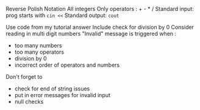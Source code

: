 Reverse Polish Notation
All integers
Only operators : + - * /
Standard input: prog starts with `cin <<`
Standard output: `cout`

Use code from my tutorial answer
Include check for division by 0
Consider reading in multi digit numbers
"Invalid" message is triggered when :
- too many numbers
- too many operators
- division by 0
- incorrect order of operators and numbers

Don't forget to 
- check for end of string issues
- put in error messages for invalid input
- null checks

